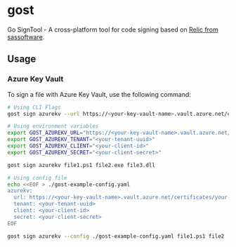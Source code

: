 # gost
Go SignTool - A cross-platform tool for code signing based on [Relic from sassoftware](sassoftware/relic).

## Usage
### Azure Key Vault
To sign a file with Azure Key Vault, use the following command:
```bash
# Using CLI Flags
gost sign azurekv --url https://<your-key-vault-name>.vault.azure.net/certificates/your-certificate/certificate-hash/ --tenant <your-tenant-uuid> --client <your-client-id> --secret <your-client-secret> file1.ps1 file2.exe file3.dll

# Using environment variables
export GOST_AZUREKV_URL="https://<your-key-vault-name>.vault.azure.net/certificates/your-certificate/certificate-hash/"
export GOST_AZUREKV_TENANT="<your-tenant-uuid>"
export GOST_AZUREKV_CLIENT="<your-client-id>"
export GOST_AZUREKV_SECRET="<your-client-secret>"

gost sign azurekv file1.ps1 file2.exe file3.dll

# Using config file
echo <<EOF > ./gost-example-config.yaml
azurekv:
  url: https://<your-key-vault-name>.vault.azure.net/certificates/your-certificate/certificate-hash/
  tenant: <your-tenant-uuid>
  client: <your-client-id>
  secret: <your-client-secret>
EOF

gost sign azurekv --config ./gost-example-config.yaml file1.ps1 file2
```
